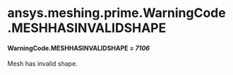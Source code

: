# ansys.meshing.prime.WarningCode.MESHHASINVALIDSHAPE



#### WarningCode.MESHHASINVALIDSHAPE *= 7106*

Mesh has invalid shape.

<!-- !! processed by numpydoc !! -->
